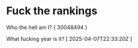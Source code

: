 # Fuck the rankings

Who the hell am I?
{ 30048494 }

What fucking year is it?
[ 2025-04-07T22:33:20Z ]
